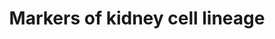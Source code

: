 ---
annotations:
- id: PW:0000004
  parent: regulatory pathway
  type: Pathway Ontology
  value: regulatory pathway
- id: CL:1000497
  parent: animal cell
  type: Cell Type Ontology
  value: kidney cell
authors:
- Fehrhart
- Mkutmon
- AlexanderPico
description: This pathway contains a timely and spatially differentiated map of cell
  markers for kidney development. These are relevant to study the congenital anomalies
  of kidney and urinary tract (CAKUT) disorders.
last-edited: 2022-12-10
organisms:
- Homo sapiens
redirect_from:
- /index.php/Pathway:WP5236
- /instance/WP5236
- /instance/WP5236_rr124473
revision: r124473
schema-jsonld:
- '@context': https://schema.org/
  '@id': https://wikipathways.github.io/pathways/WP5236.html
  '@type': Dataset
  creator:
    '@type': Organization
    name: WikiPathways
  description: This pathway contains a timely and spatially differentiated map of
    cell markers for kidney development. These are relevant to study the congenital
    anomalies of kidney and urinary tract (CAKUT) disorders.
  keywords:
  - ACTA2
  - ALDH1A2
  - AP2B1
  - AXIN2
  - BMP4
  - BMP7
  - CITED1
  - CTNNB1
  - DCN
  - DES
  - EGLN1
  - EGLN2
  - EGLN3
  - EMX2
  - EPO
  - EYA1
  - FAT4
  - FGF7
  - FGF8
  - FOXD1
  - GDNF
  - HNF1A
  - HNF1B
  - HNF4A
  - JAG1
  - KCTD1
  - KDR
  - KIT
  - LHX1
  - NOTCH1
  - NPHS1
  - NPHS2
  - NT5E
  - NTN1
  - OSR1
  - PAX2
  - PBX1
  - PDGFRB
  - PECAM1
  - RARA
  - RARB
  - REN
  - RSPO1
  - RSPO3
  - SALL1
  - SFRP1
  - SIX1
  - SIX2
  - SMAD1
  - SMAD5
  - TBX18
  - TCF21
  - TGFB1
  - TLX1
  - TNC
  - VSX2
  - WNT4
  - WNT5A
  - WT1
  license: CC0
  name: Markers of kidney cell lineage
seo: CreativeWork
title: Markers of kidney cell lineage
wpid: WP5236
---